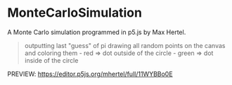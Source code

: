 # MonteCarloSimulation

A Monte Carlo simulation programmed in p5.js by Max Hertel.

  > outputting last "guess" of pi
  > drawing all random points on the canvas and coloring them
    - red => dot outside of the circle
    - green => dot inside of the circle

PREVIEW:
https://editor.p5js.org/mhertel/full/11WYBBo0E
